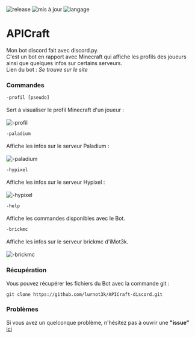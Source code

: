 ![release](https://img.shields.io/badge/version-v1.0%20-blue)
![mis à jour](https://img.shields.io/badge/mis%20%C3%A0%20jour%20%3F-oui-orange)
![langage](https://img.shields.io/badge/fait%20avec-python-yellow) <br />
<h1><strong>APICraft</strong></h1>

Mon bot discord fait avec discord.py.<br />
C'est un bot en rapport avec Minecraft qui affiche les profils des joueurs ainsi que quelques infos sur certains serveurs.<br />
Lien du bot : _Se trouve sur le site_

### Commandes

```-profil [pseudo]```<br /><br />
Sert à visualiser le profil Minecraft d'un joueur :<br /><br />
![-profil](https://user-images.githubusercontent.com/77621024/118692730-a60d3800-b80a-11eb-9869-8407965a0406.png)

 ```-paladium```<br /><br />
 Affiche les infos sur le serveur Paladium :<br /><br />
 ![-paladium](https://user-images.githubusercontent.com/77621024/118692827-c0dfac80-b80a-11eb-93f3-95f675d637a9.png)

```-hypixel```<br /><br />
Affiche les infos sur le serveur Hypixel :<br /><br />
![-hypixel](https://user-images.githubusercontent.com/77621024/118692921-d8b73080-b80a-11eb-81cf-6e4769560010.png)

```-help```<br /><br />
Affiche les commandes disponibles avec le Bot.

```-brickmc```<br /><br />
Affiche les infos sur le serveur brickmc d'iMot3k.<br /><br />
![-brickmc](https://user-images.githubusercontent.com/77621024/120094309-d6fd3f00-c11f-11eb-9fb5-b206637cc02d.png)


### Récupération

Vous pouvez récupérer les fichiers du Bot avec la commande git :

```git clone https://github.com/lurnot3k/APICraft-discord.git```

### Problèmes

Si vous avez un quelconque problème, n'hésitez pas à ouvrir une **"issue"** [ici](https://github.com/lurnot3k/APICraft-discord/issues)
